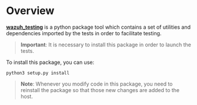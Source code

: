 # Overview

**[wazuh_testing](wazuh_testing#wazuh_testing-package)** is a python package tool which contains a set of utilities and dependencies imported by the tests in order to facilitate testing.

> **Important**: It is necessary to install this package in order to launch the tests.

To install this package, you can use:

```
python3 setup.py install
```

> **Note**: Whenever you modify code in this package, you need to reinstall the package so that those new changes are
added to the host.
